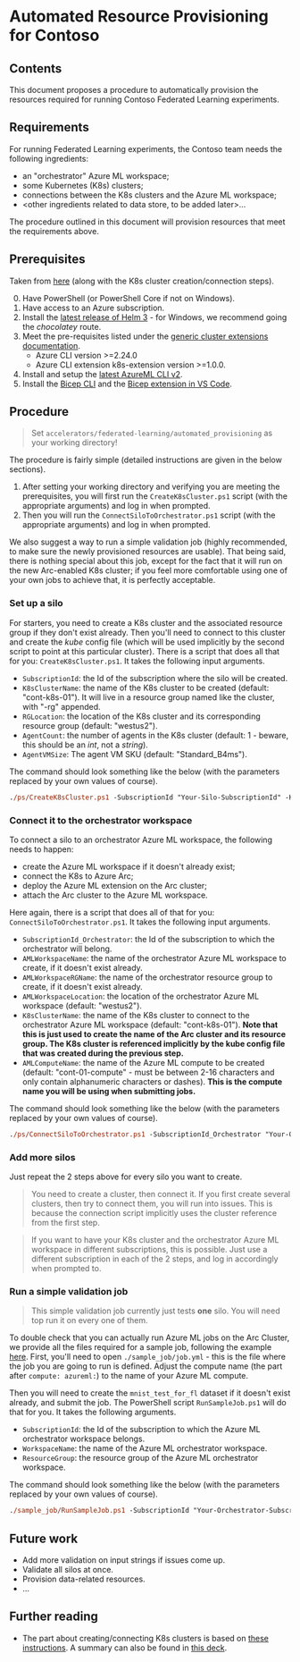 # Automated Resource Provisioning for Contoso

## Contents

This document proposes a procedure to automatically provision the resources required for running Contoso Federated Learning experiments.

## Requirements

For running Federated Learning experiments, the Contoso team needs the following ingredients:

- an "orchestrator" Azure ML workspace;
- some Kubernetes (K8s) clusters;
- connections between the K8s clusters and the Azure ML workspace;
- <other ingredients related to data store, to be added later>...

The procedure outlined in this document will provision resources that meet the requirements above.

## Prerequisites

Taken from [here](https://github.com/Azure/AML-Kubernetes#prerequisites) (along with the K8s cluster creation/connection steps).

0. Have PowerShell (or PowerShell Core if not on Windows).
1. Have access to an Azure subscription.
2. Install the [latest release of Helm 3](https://helm.sh/docs/intro/install/) - for Windows, we recommend going the _chocolatey_ route.
3. Meet the pre-requisites listed under the [generic cluster extensions documentation](https://docs.microsoft.com/azure/azure-arc/kubernetes/extensions#prerequisites).
    - Azure CLI version >=2.24.0
    - Azure CLI extension k8s-extension version >=1.0.0.
4. Install and setup the [latest AzureML CLI v2](https://docs.microsoft.com/azure/machine-learning/how-to-configure-cli).
5. Install the [Bicep CLI](https://docs.microsoft.com/en-us/azure/azure-resource-manager/bicep/install) and the [Bicep extension in VS Code](https://marketplace.visualstudio.com/items?itemName=ms-azuretools.vscode-bicep).

## Procedure

> Set `accelerators/federated-learning/automated_provisioning` as your working directory!

The procedure is fairly simple (detailed instructions are given in the below sections).
1. After setting your working directory and  verifying you are meeting the prerequisites, you will first run the `CreateK8sCluster.ps1` script (with the appropriate arguments) and log in when prompted.
2. Then you will run the `ConnectSiloToOrchestrator.ps1` script (with the appropriate arguments) and log in when prompted.

We also suggest a way to run a simple validation job (highly recommended, to make sure the newly provisioned resources are usable). That being said, there is nothing special about this job, except for the fact that it will run on the new Arc-enabled K8s cluster; if you feel more comfortable using one of your own jobs to achieve that, it is perfectly acceptable.

### Set up a silo

For starters, you need to create a K8s cluster and the associated resource group if they don't exist already. Then you'll need to connect to this cluster and create the _kube_ config file (which will be used implicitly by the second script to point at this particular cluster). There is a script that does all that for you: `CreateK8sCluster.ps1`. It takes the following input arguments.
- `SubscriptionId`: the Id of the subscription where the silo will be created. 
- `K8sClusterName`: the name of the K8s cluster to be created (default: "cont-k8s-01"). It will live in a resource group named like the cluster, with "-rg" appended.
- `RGLocation`: the location of the K8s cluster and its corresponding resource group (default: "westus2").
- `AgentCount`: the number of agents in the K8s cluster (default: 1 - beware, this should be an _int_, not a _string_).
- `AgentVMSize`: The agent VM SKU (default: "Standard_B4ms").

The command should look something like the below (with the parameters replaced by your own values of course).

```ps
./ps/CreateK8sCluster.ps1 -SubscriptionId "Your-Silo-SubscriptionId" -K8sClusterName "Name-of-Cluster-to-Create" -RGLocation "Location-of-Cluster-to-Create" -AgentCount Number-of-Agents -AgentVMSize "VM-SKU"
```

### Connect it to the orchestrator workspace

To connect a silo to an orchestrator Azure ML workspace, the following needs to happen:
- create the Azure ML workspace if it doesn't already exist;
- connect the K8s to Azure Arc; 
- deploy the Azure ML extension on the Arc cluster;
- attach the Arc cluster to the Azure ML workspace.

Here again, there is a script that does all of that for you: `ConnectSiloToOrchestrator.ps1`. It takes the following input arguments.
- `SubscriptionId_Orchestrator`: the Id of the subscription to which the orchestrator will belong.
- `AMLWorkspaceName`: the name of the orchestrator Azure ML workspace to create, if it doesn't exist already.
- `AMLWorkspaceRGName`: the name of the orchestrator resource group to create, if it doesn't exist already.
- `AMLWorkspaceLocation`: the location of the orchestrator Azure ML workspace (default: "westus2").
- `K8sClusterName`: the name of the K8s cluster to connect to the orchestrator Azure ML workspace (default: "cont-k8s-01"). **Note that this is just used to create the name of the Arc cluster and its resource group. The K8s cluster is referenced implicitly by the kube config file that was created during the previous step.**
- `AMLComputeName`: the name of the Azure ML compute to be created (default: "cont-01-compute" - must be between 2-16 characters and only contain alphanumeric characters or dashes). **This is the compute name you will be using when submitting jobs.**

The command should look something like the below (with the parameters replaced by your own values of course).

```ps
./ps/ConnectSiloToOrchestrator.ps1 -SubscriptionId_Orchestrator "Your-Orchestrator-SubscriptionId" -AMLWorkspaceName "Your-Orchestrator-Workspace-Name" -AMLWorkspaceRGName "Your-Orchestrator-Resource-Group-Name" -AMLWorkspaceLocation "Your-Orchestrator-Location" -K8sClusterName "Name-of-K8s-Cluster-to-Connect" -AMLComputeName "AML-Compute-Name-to-Create"
```

### Add more silos
Just repeat the 2 steps above for every silo you want to create.

> You need to create a cluster, then connect it. If you first create several clusters, then try to connect them, you will run into issues. This is because the connection script implicitly uses the cluster reference from the first step. 

> If you want to have your K8s cluster and the orchestrator Azure ML workspace in different subscriptions, this is possible. Just use a different subscription in each of the 2 steps, and log in accordingly when prompted to. 

### Run a simple validation job

> This simple validation job currently just tests **one** silo. You will need top run it on every one of them.

To double check that you can actually run Azure ML jobs on the Arc Cluster, we provide all the files required for a sample job, following the example [here](https://github.com/Azure/AML-Kubernetes/blob/master/docs/simple-train-cli.md). First, you'll need to open `./sample_job/job.yml` - this is the file where the job you are going to run is defined. Adjust the compute name (the part after `compute: azureml:`) to the name of your Azure ML compute.

Then you will need to create the `mnist_test_for_fl` dataset if it doesn't exist already, and submit the job. The PowerShell script `RunSampleJob.ps1` will do that for you. It takes the following arguments.
- `SubscriptionId`: the Id of the subscription to which the Azure ML orchestrator workspace belongs.
- `WorkspaceName`: the name of the Azure ML orchestrator workspace.
- `ResourceGroup`: the resource group of the Azure ML orchestrator workspace.

The command should look something like the below (with the parameters replaced by your own values of course).

```ps
./sample_job/RunSampleJob.ps1 -SubscriptionId "Your-Orchestrator-SubscriptionId" -WorkspaceName "Your-Orchestrator-Workspace-Name" -ResourceGroup "Your-Orchestrator-Resource-Group"
```

## Future work
- Add more validation on input strings if issues come up.
- Validate all silos at once.
- Provision data-related resources.
- ...

## Further reading
- The part about creating/connecting K8s clusters is based on [these instructions](https://github.com/Azure/AML-Kubernetes). A summary can also be found in [this deck](https://microsoft.sharepoint.com/:p:/t/AMLDataScience/EQSxAxYrjX1BiOh3s23GpJUB81sgQfNQJFTWCRR0T8pODg?e=6hcvRL).
